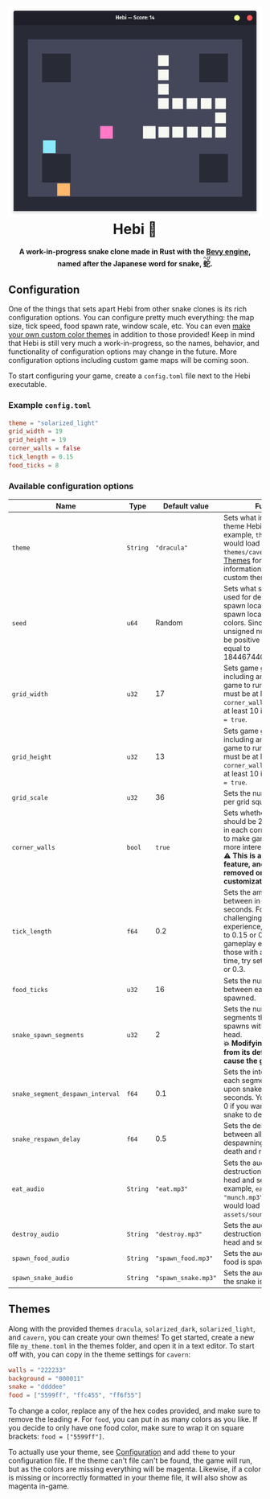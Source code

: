 
<h1 align="center">
  <br>
  <img src="screenshot.png" alt="Markdownify">
  <br>
  Hebi 🐍
  <br>
</h1>

<h4 align="center">A work-in-progress snake clone made in Rust with the <a href="https://github.com/bevyengine/bevy">Bevy engine</a>, named after the Japanese word for snake, <ruby>蛇<rp>(</rp><rt>へび</rt><rp>)</rp></ruby>.</h4>

## Configuration

One of the things that sets apart Hebi from other snake clones is its rich configuration options. You can configure pretty much everything: the map size, tick speed, food spawn rate, window scale, etc. You can even [make your own custom color themes](#Themes) in addition to those provided! Keep in mind that Hebi is still very much a work-in-progress, so the names, behavior, and functionality of configuration options may change in the future. More configuration options including custom game maps will be coming soon.

To start configuring your game, create a `config.toml` file next to the Hebi executable.

### Example `config.toml`

```TOML
theme = "solarized_light"
grid_width = 19
grid_height = 19
corner_walls = false
tick_length = 0.15
food_ticks = 8
```

### Available configuration options

| Name                             | Type     | Default value       | Function                                                     |
| -------------------------------- | -------- | ------------------- | ------------------------------------------------------------ |
| `theme`                          | `String` | `"dracula"`         | Sets what in-game color theme Hebi should use. For example, `theme = "cavern"` would load the theme file `themes/cavern.toml`. See [Themes](#themes) for more information on creating custom themes. |
| `seed`                           | `u64`    | Random              | Sets what seed should be used for deciding snake spawn locations, food spawn locations, and food colors. Since this is an unsigned number, it must be positive and less than or equal to 18446744073709551615. |
| `grid_width`                     | `u32`    | 17                  | Sets game grid width, including any walls. For the game to run properly, it must be at least 8 if `corner_walls = false` and at least 10 if `corner_walls = true`. |
| `grid_height`                    | `u32`    | 13                  | Sets game grid height, including any walls. For the game to run properly, it must be at least 8 if `corner_walls = false` and at least 10 if `corner_walls = true`. |
| `grid_scale`                     | `u32`    | 36                  | Sets the number of pixels per grid square.                   |
| `corner_walls`                   | `bool`   | `true`              | Sets whether or not there should be 2×2 corner walls in each corner of the map to make gameplay more more interesting.<br />**⚠️ This is a temporary feature, and will be removed once map customization is added.** |
| `tick_length`                    | `f64`    | 0.2                 | Sets the amount of time between in-game ticks in seconds. For a more challenging gameplay experience, try setting this to 0.15 or 0.1. For an easier gameplay experience for those with a slow reaction time, try setting this to 0.25 or 0.3. |
| `food_ticks`                     | `u32`    | 16                  | Sets the number of ticks between each food being spawned.    |
| `snake_spawn_segments`           | `u32`    | 2                   | Sets the number of segments the snake spawns with, including the head.<br />**💥 Modifying this option from its default value may cause the game to crash.** |
| `snake_segment_despawn_interval` | `f64`    | 0.1                 | Sets the interval between each segment despawning upon snake death in seconds. You can set this to 0 if you want the entire snake to despawn at once. |
| `snake_respawn_delay`            | `f64`    | 0.5                 | Sets the delay in seconds between all segments despawning upon snake death and respawning. |
| `eat_audio`                      | `String` | `"eat.mp3"`         | Sets the audio file for the destruction of the snake's head and segments. For example, `eat_audio = "munch.mp3"` (fictional file) would load the audio file `assets/sounds/munch.mp3`. |
| `destroy_audio`                  | `String` | `"destroy.mp3"`     | Sets the audio file for the destruction of the snake's head and segments. |
| `spawn_food_audio`               | `String` | `"spawn_food.mp3"`  | Sets the audio file for when food is spawned.                |
| `spawn_snake_audio`              | `String` | `"spawn_snake.mp3"` | Sets the audio file for when the snake is spawned.           |

## Themes

Along with the provided themes `dracula`, `solarized_dark`, `solarized_light`, and `cavern`, you can create your own themes! To get started, create a new file `my_theme.toml` in the themes folder, and open it in a text editor. To start off with, you can copy in the theme settings for `cavern`:

```TOML
walls = "222233"
background = "000011"
snake = "ddddee"
food = ["5599ff", "ffc455", "ff6f55"]
```

To change a color, replace any of the hex codes provided, and make sure to remove the leading `#`. For `food`, you can put in as many colors as you like. If you decide to only have one food color, make sure to wrap it on square brackets: `food = ["5599ff"]`.

To actually use your theme, see [Configuration](#Configuration) and add `theme` to your configuration file. If the theme can't file can't be found, the game will run, but as the colors are missing everything will be magenta. Likewise, if a color is missing or incorrectly formatted in your theme file, it will also show as magenta in-game.
